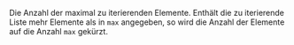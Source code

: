 Die Anzahl der maximal zu iterierenden Elemente. Enthält die zu iterierende Liste mehr Elemente als in `max` angegeben, so wird die Anzahl der Elemente auf die Anzahl `max` gekürzt.